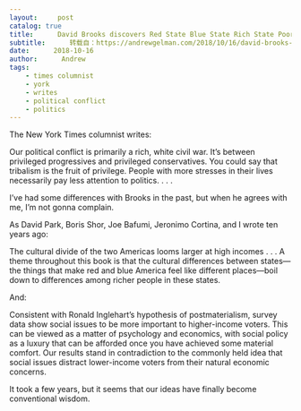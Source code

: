 ```yaml
---
layout:     post
catalog: true
title:      David Brooks discovers Red State Blue State Rich State Poor State!
subtitle:      转载自：https://andrewgelman.com/2018/10/16/david-brooks-discovers-red-state-blue-state-rich-state-poor-state/
date:      2018-10-16
author:      Andrew
tags:
    - times columnist
    - york
    - writes
    - political conflict
    - politics
---
```





The New York Times columnist writes:

> 
Our political conflict is primarily a rich, white civil war. It’s between privileged progressives and privileged conservatives. You could say that tribalism is the fruit of privilege. People with more stresses in their lives necessarily pay less attention to politics. . . .


I’ve had some differences with Brooks in the past, but when he agrees with me, I’m not gonna complain.

As David Park, Boris Shor, Joe Bafumi, Jeronimo Cortina, and I wrote ten years ago:

> 
The cultural divide of the two Americas looms larger at high incomes . . . A theme throughout this book is that the cultural differences between states—the things that make red and blue America feel like different places—boil down to differences among richer people in these states.


And:

> 
Consistent with Ronald Inglehart’s hypothesis of postmaterialism, survey data show social issues to be more important to higher-income voters. This can be viewed as a matter of psychology and economics, with social policy as a luxury that can be afforded once you have achieved some material comfort. Our results stand in contradiction to the commonly held idea that social issues distract lower-income voters from their natural economic concerns.


It took a few years, but it seems that our ideas have finally become conventional wisdom.



